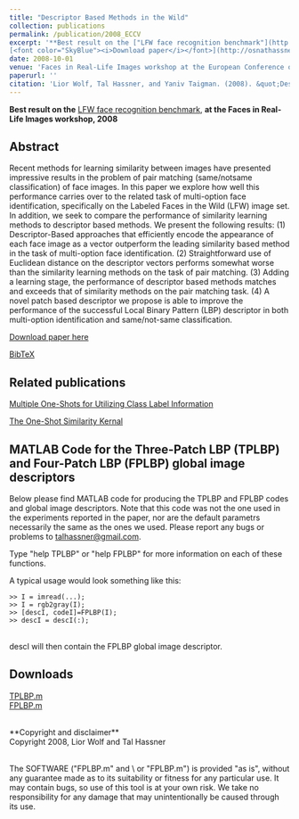 ```yaml
---
title: "Descriptor Based Methods in the Wild"
collection: publications
permalink: /publication/2008_ECCV
excerpt: '**Best result on the ["LFW face recognition benchmark"](http://vis-www.cs.umass.edu/lfw/results.html)**, at the Faces in Real-Life Images workshop, 2008.<br/><br/>
[<font color="SkyBlue"><i>Download paper</i></font>](http://osnathassner.github.io/talhassner/projects/Patchlbp/WolfHassnerTaigman_ECCVW08.pdf)'
date: 2008-10-01
venue: 'Faces in Real-Life Images workshop at the European Conference on Computer Vision (ECCV), Marseille'
paperurl: ''
citation: 'Lior Wolf, Tal Hassner, and Yaniv Taigman. (2008). &quot;Descriptor Based Methods in the Wild.&quot; <i>Faces in Real-Life Images workshop at the European Conference on Computer Vision (ECCV), Marseille</i>.'
---
```


**Best result on the** [LFW face recognition benchmark](http://vis-www.cs.umass.edu/lfw/results.html), **at the Faces in Real-Life Images workshop, 2008**

Abstract
------
Recent methods for learning similarity between images have presented impressive results in the problem of pair matching (same/notsame classification) of face images. In this paper we explore how well this performance carries over to the related task of multi-option face identification, specifically on the Labeled Faces in the Wild (LFW) image set. In addition, we seek to compare the performance of similarity learning methods to descriptor based methods. We present the following results: (1) Descriptor-Based approaches that efficiently encode the appearance of each face image as a vector outperform the leading similarity based method in the task of multi-option face identification. (2) Straightforward use of Euclidean distance on the descriptor vectors performs somewhat worse than the similarity learning methods on the task of pair matching. (3) Adding a learning stage, the performance of descriptor based methods matches and exceeds that of similarity methods on the pair matching task. (4) A novel patch based descriptor we propose is able to improve the performance of the successful Local Binary Pattern (LBP) descriptor in both multi-option identification and same/not-same classification. 

[Download paper here](http://osnathassner.github.io/talhassner/projects/Patchlbp/WolfHassnerTaigman_ECCVW08.pdf)

[BibTeX](http://osnathassner.github.io/talhassner/projects/Patchlbp/BibTeX.txt)

Related publications
------
[Multiple One-Shots for Utilizing Class Label Information](https://osnathassner.github.io/talhassner/publication/2009_BMVC)<br/>

[The One-Shot Similarity Kernal](https://osnathassner.github.io/talhassner/publication/2009_ICCV)<br/>

MATLAB Code for the Three-Patch LBP (TPLBP) and Four-Patch LBP (FPLBP) global image descriptors
------
Below please find MATLAB code for producing the TPLBP and FPLBP codes and global image descriptors. Note that this code was not the one used in the experiments reported in the paper, nor are the default parametrs necessarily the same as the ones we used. Please report any bugs or problems to talhassner@gmail.com.<br/>

Type "help TPLBP" or "help FPLBP" for more information on each of these functions.<br/>

A typical usage would look something like this:<br/>

    >> I = imread(...);
    >> I = rgb2gray(I);
    >> [descI, codeI]=FPLBP(I);
    >> descI = descI(:);
<br/>
descI will then contain the FPLBP global image descriptor.<br/>

Downloads
------
[TPLBP.m](https://osnathassner.github.io/talhassner/projects/Patchlbp/TPLBP.m)<br/>
[FPLBP.m](https://osnathassner.github.io/talhassner/projects/Patchlbp/FPLBP.m)<br/>

<br/>
**Copyright and disclaimer**
<br/>Copyright 2008, Lior Wolf and Tal Hassner

<br/>The SOFTWARE ("FPLBP.m" and \ or  "FPLBP.m") is provided "as is", without any guarantee made as to its suitability or fitness for any particular use.  It may contain bugs, so use of this tool is at your own risk. We take no responsibility for any damage that may unintentionally be caused through its use.


